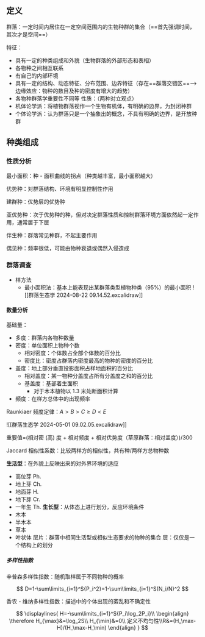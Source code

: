 ## 定义

群落：一定时间内居住在一定空间范围内的生物种群的集合（==首先强调时间，其次才是空间==）

特征：

- 具有一定的种类组成和外貌（生物群落的外部形态和表相）
- 各物种之间相互联系
- 有自己的内部环境
- 具有一定的结构、动态特征、分布范围、边界特征（存在==群落交错区==-->边缘效应：物种的数目及种的密度有增大的趋势）
- 各物种群落学重要性不同等
性质：（两种对立观点）
- 机体论学派：将植物群落视作一个生物有机体，有明确的边界，为封闭种群
- 个体论学派：认为群落只是一个抽象出的概念，不具有明确的边界，是开放种群
## 种类组成
### 性质分析

最小面积：种 - 面积曲线的拐点（种类越丰富，最小面积越大）

优势种：对群落结构、环境有明显控制性作用

建群种：优势层的优势种

亚优势种：次于优势种的种，但对决定群落性质和控制群落环境方面依然起一定作用，通常居于下层

伴生种：群落常见种群，不起主要作用

偶见种：频率很低，可能由物种衰退或偶然入侵造成

### 群落调查
- 样方法
	- 最小面积法：基本上能表现出某群落类型植物种类（95%）的最小面积 ![[群落生态学 2024-08-22 09.14.52.excalidraw]]
#### 数量分析

基础量：

- 多度：群落内各物种数量
- 密度：单位面积上物种个数
	- 相对密度：个体数占全部个体数的百分比
	- 密度比：密度占群落内密度最高的物种的密度的百分比
- 盖度：地上部分垂直投影面积占样地面积的百分比
	- 相对盖度：某一物种分盖度占所有分盖度之和的百分比
	- 基盖度：基部着生面积
		- 对于木本植物以 1.3 米处断面积计算
- 频度：在样方总体中的出现频率

Raunkiaer 频度定律：$A>B>C\geq D<E$

![[群落生态学 2024-05-01 09.02.05.excalidraw]]

重要值=(相对密 (高) 度 + 相对频度 + 相对优势度（草原群落：相对盖度）)/300

Jaccard 相似性系数：比较两样方的相似性，共有种/两样方总物种数

**生活型**：在外貌上反映出来的对外界环境的适应

- 高位芽 Ph.
- 地上芽 Ch.
- 地面芽 H.
- 地下芽 Cr.
- 一年生 Th.
**生长型**：从体态上进行划分，反应环境条件
- 木本
- 半木本
- 草本
- 叶状体
层片：群落中相同生活型或相似生态要求的物种的集合
层：仅仅是一个结构上的划分 
##### 多样性指数

辛普森多样性指数：随机取样属于不同物种的概率

$$
D=1-\sum\limits_{i=1}^S{P_i^2}=1-\sum\limits_{i=1}^S(N_i/N)^2
$$

香农 - 维纳多样性指数：描述中的个体出现的紊乱和不确定性

$$
\displaylines{
H=-\sum\limits_{i=1}^S{P_i\log_2P_i}\\
\begin{align}
\therefore
H_{\max}&=\log_2S\\
H_{\min}&=0\\
定义不均匀性\\R&=(H_\max-H)/(H_\max-H_\min)
\end{align}
}
$$